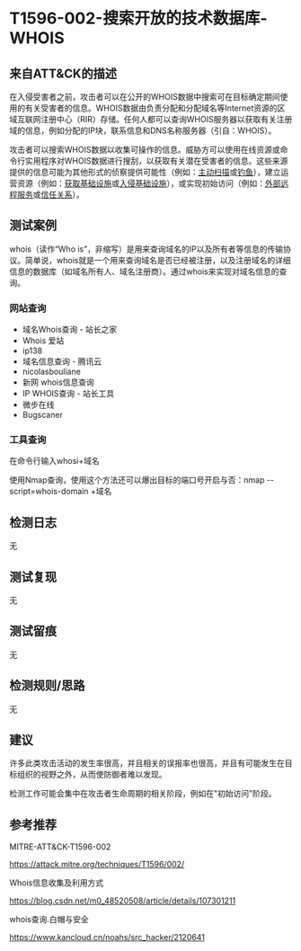 # T1596-002-搜索开放的技术数据库-WHOIS

## 来自ATT&CK的描述

在入侵受害者之前，攻击者可以在公开的WHOIS数据中搜索可在目标确定期间使用的有关受害者的信息。WHOIS数据由负责分配和分配域名等Internet资源的区域互联网注册中心（RIR）存储。任何人都可以查询WHOIS服务器以获取有关注册域的信息，例如分配的IP块，联系信息和DNS名称服务器（引自：WHOIS）。

攻击者可以搜索WHOIS数据以收集可操作的信息。威胁方可以使用在线资源或命令行实用程序对WHOIS数据进行搜刮，以获取有关潜在受害者的信息。这些来源提供的信息可能为其他形式的侦察提供可能性（例如：[主动扫描](https://contribute.knowledge.qihoo.net/detail/technique/T1595)或[钓鱼](https://contribute.knowledge.qihoo.net/detail/technique/T1598)），建立运营资源（例如：[获取基础设施](https://contribute.knowledge.qihoo.net/detail/technique/T1583)或[入侵基础设施](https://contribute.knowledge.qihoo.net/detail/technique/T1584)），或实现初始访问（例如：[外部远程服务](https://contribute.knowledge.qihoo.net/detail/technique/T1133)或[信任关系](https://contribute.knowledge.qihoo.net/detail/technique/T1199)）。

## 测试案例

whois（读作“Who is”，非缩写）是用来查询域名的IP以及所有者等信息的传输协议。简单说，whois就是一个用来查询域名是否已经被注册，以及注册域名的详细信息的数据库（如域名所有人、域名注册商）。通过whois来实现对域名信息的查询。

### 网站查询

- 域名Whois查询 - 站长之家
- Whois 爱站
- ip138
- 域名信息查询 - 腾讯云
- nicolasbouliane
- 新网 whois信息查询
- IP WHOIS查询 - 站长工具
- 微步在线
- Bugscaner

### 工具查询

在命令行输入whosi+域名

使用Nmap查询，使用这个方法还可以爆出目标的端口号开启与否：nmap --script=whois-domain +域名

## 检测日志

无

## 测试复现

无

## 测试留痕

无

## 检测规则/思路

无

## 建议

许多此类攻击活动的发生率很高，并且相关的误报率也很高，并且有可能发生在目标组织的视野之外，从而使防御者难以发现。

检测工作可能会集中在攻击者生命周期的相关阶段，例如在"初始访问"阶段。

## 参考推荐

MITRE-ATT&CK-T1596-002

<https://attack.mitre.org/techniques/T1596/002/>

Whois信息收集及利用方式

<https://blog.csdn.net/m0_48520508/article/details/107301211>

whois查询.白帽与安全

<https://www.kancloud.cn/noahs/src_hacker/2120641>
